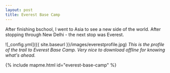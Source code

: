 ```yaml
---
layout: post
title: Everest Base Camp
---
```


After finishing bschool, I went to Asia to see a new side of the world. After stopping through New Delhi - the next stop was Everest.

<script iframe-height="800" iframe-width="100%" iframe-src="https://story.mapme.com/everest-base-camp" src="https://hosting.mapme.com/story-embed.js"></script>


![_config.yml]({{ site.baseurl }}/images/everestprofile.jpg)
*This is the profile of the trail to Everest Base Camp. Very nice to download offline for knowing what's ahead.*


{% include mapme.html id="everest-base-camp" %}


